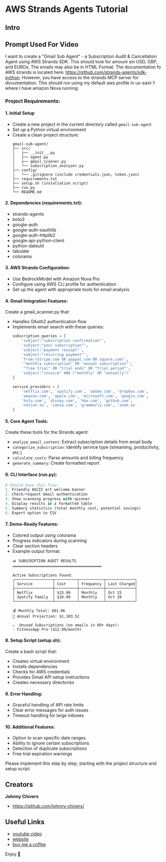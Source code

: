 # AWS Strands Agents Tutorial 

## Intro 

## Prompt Used For Video 
I want to create a "Gmail Sub Agent" - a Subscription Audit & Cancellation Agent using AWS Strands SDK. This should look for amount sin USD, GBP, and EUROs. The emails may also be in HTML Format. The documentation fo AWS strands is located here: https://github.com/strands-agents/sdk-python. However, you have access to the strands MCP server for documentation. This should run using my default aws profile in us-east-1 where I have amazon Nova running. 

### Project Requirements:

#### 1. Initial Setup
- Create a new project in the current directory called `gmail-sub-agent`
- Set up a Python virtual environment
- Create a clean project structure:
  ```
  gmail-sub-agent/
  ├── src/
  │   ├── __init__.py
  │   ├── agent.py
  │   ├── gmail_scanner.py
  │   └── subscription_analyzer.py
  ├── config/
  │   └── .gitignore (include credentials.json, token.json)
  ├── requirements.txt
  ├── setup.sh (installation script)
  ├── run.py
  └── README.md
  ```

#### 2. Dependencies (requirements.txt):
- strands-agents
- boto3
- google-auth
- google-auth-oauthlib
- google-auth-httplib2
- google-api-python-client
- python-dateutil
- tabulate
- colorama

#### 3. AWS Strands Configuration:
- Use BedrockModel with Amazon Nova Pro 
- Configure using AWS CLI profile for authentication
- Set up the agent with appropriate tools for email analysis

#### 4. Gmail Integration Features:
Create a gmail_scanner.py that:
- Handles OAuth2 authentication flow
- Implements email search with these queries:
  ```python
  subscription_queries = [
      'subject:"subscription confirmation"',
      'subject:"your subscription"',
      'subject:"payment receipt"',
      'subject:"recurring payment"',
      'from:(stripe.com OR paypal.com OR square.com)',
      '"monthly subscription" OR "annual subscription"',
      '"free trial" OR "trial ends" OR "trial period"',
      'subject:"invoice" AND ("monthly" OR "annually")'
  ]
  
  service_providers = [
      'netflix.com', 'spotify.com', 'adobe.com', 'dropbox.com',
      'amazon.com', 'apple.com', 'microsoft.com', 'google.com',
      'hulu.com', 'disney.com', 'hbo.com', 'github.com',
      'notion.so', 'canva.com', 'grammarly.com', 'zoom.us'
  ]
  ```

#### 5. Core Agent Tools:
Create these tools for the Strands agent:
- `analyze_email_content`: Extract subscription details from email body
- `categorize_subscription`: Identify service type (streaming, productivity, etc.)
- `calculate_costs`: Parse amounts and billing frequency
- `generate_summary`: Create formatted report

#### 6. CLI Interface (run.py):
```python
# Should have this flow:
1. Friendly ASCII art welcome banner
2. Check/request Gmail authentication
3. Show scanning progress with spinner
4. Display results in a formatted table
5. Summary statistics (total monthly cost, potential savings)
6. Export option to CSV
```

#### 7. Demo-Ready Features:
- Colored output using colorama
- Progress indicators during scanning
- Clear section headers
- Example output format:
  ```
  📊 SUBSCRIPTION AUDIT RESULTS
  ════════════════════════════════════════

  Active Subscriptions Found:
  ┌─────────────────┬──────────┬───────────┬─────────────┐
  │ Service         │ Cost     │ Frequency │ Last Charged│
  ├─────────────────┼──────────┼───────────┼─────────────┤
  │ Netflix         │ $15.99   │ Monthly   │ Oct 15      │
  │ Spotify Family  │ $16.99   │ Monthly   │ Oct 20      │
  └─────────────────┴──────────┴───────────┴─────────────┘

  💰 Monthly Total: $91.96
  📅 Annual Projection: $1,103.52
  
  ⚠️  Unused Subscriptions (no emails in 60+ days):
  - FitnessApp Pro ($12.99/month)
  ```

#### 8. Setup Script (setup.sh):
Create a bash script that:
- Creates virtual environment
- Installs dependencies
- Checks for AWS credentials
- Provides Gmail API setup instructions
- Creates necessary directories

#### 9. Error Handling:
- Graceful handling of API rate limits
- Clear error messages for auth issues
- Timeout handling for large inboxes

#### 10. Additional Features:
- Option to scan specific date ranges
- Ability to ignore certain subscriptions
- Detection of duplicate subscriptions
- Free trial expiration warnings

Please implement this step by step, starting with the project structure and setup script.

## Creators

**Johnny Chivers**

- <https://github.com/johnny-chivers/>

## Useful Links

- [youtube video](https://youtu.be/iGvj1gjbwl0) 
- [website](https://www.johnnychivers.co.uk)
- [buy me a coffee](https://www.buymeacoffee.com/johnnychivers)


Enjoy :metal: